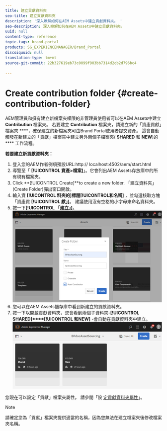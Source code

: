 ```yaml
---
title: 建立貢獻資料夾
seo-title: 建立貢獻資料夾
description: '深入瞭解如何在AEM Assets中建立貢獻資料夾。 '
seo-description: 深入瞭解如何在AEM Assets中建立貢獻資料夾。
uuid: null
content-type: reference
topic-tags: brand-portal
products: SG_EXPERIENCEMANAGER/Brand_Portal
discoiquuid: null
translation-type: tm+mt
source-git-commit: 22b327619eb73c0099f903bb7314d2cb2d796bc4

---
```



# Create contribution folder {#create-contribution-folder}

AEM管理員和擁有建立新檔案夾權限的非管理員使用者可以在AEM Assets中建立 **Contribution** 檔案夾。
若要建立 **Contribution** 檔案夾，請建立新的「資產貢獻」檔案夾 ****，確保建立的新檔案夾可由Brand Portal使用者提交資產。  這會自動觸發在新建立的「貢獻」檔案夾中建立另外兩個子檔案夾( **SHARED** 和 **NEW**)的 **** 工作流程。

**若要建立新貢獻資料夾：**
1. 登入您的AEM作者例項預設URL:http:// localhost:4502/aem/start.html
1. 導覽至「 **[!UICONTROL 資產>檔案]**」。它會列出AEM Assets存放庫中的所有現有檔案夾。
1. Click **[!UICONTROL Create]**to create a new folder. 「建立資料夾」(Create Folder)彈出窗口開啟。
1. 輸入資 **[!UICONTROL 料夾的]**標題**[!UICONTROL &#x200B;和名稱]** ，並勾選核取方塊「資產貢 **[!UICONTROL 獻」]**。
建議使用沒有空格的小字母來命名資料夾。
1. 按一下&#x200B;**[!UICONTROL 「建立」]**。   ![](assets/create-contribution-folder.png)
1. 您可以在AEM Assets儲存庫中看到新建立的貢獻資料夾。
1. 按一下以開啟貢獻資料夾，您會看到兩個子資料夾-**[!UICONTROL SHARED]****[!UICONTROL &#x200B;和NEW]** -會自動在貢獻資料夾中建立。\
   ![](assets/contribution-folder.png)

您現在可以設定「貢獻」檔案夾屬性。 請參閱「設 [定貢獻資料夾屬性](brand-portal-configure-contribution-folder-properties.md)」。

>[!NOTE]
>
>請確定您為「貢獻」檔案夾提供適當的名稱，因為您無法在建立檔案夾後修改檔案夾名稱。